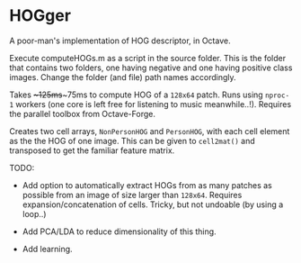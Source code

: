 # HOGger
A poor-man's implementation of HOG descriptor, in Octave.

Execute computeHOGs.m as a script in the source folder.
This is the folder that contains two folders, one having negative and one having positive class images. Change the folder (and file) path names accordingly.

Takes <s>~125ms</s>~75ms to compute HOG of a `128x64` patch. Runs using `nproc-1` workers (one core is left free for listening to music meanwhile..!). Requires the parallel toolbox from Octave-Forge.


Creates two cell arrays, `NonPersonHOG` and `PersonHOG`, with each cell element as the the HOG of one image. This can be given to `cell2mat()` and transposed to get the familiar feature matrix.

TODO:

* Add option to automatically extract HOGs from as many patches as possible from an image of size larger than `128x64`. Requires expansion/concatenation of cells. Tricky, but not undoable (by using a loop..)

* Add PCA/LDA to reduce dimensionality of this thing.

* Add learning.
